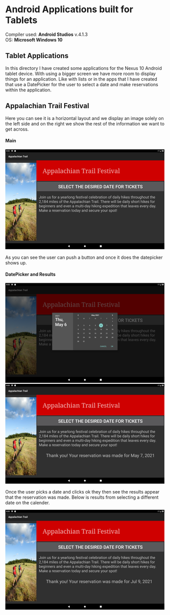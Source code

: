 # Android Applications built for Tablets

Compiler used: **Android Studios** v.4.1.3 <br />
OS: **Microsoft Windows 10**

## Tablet Applications

In this directory I have created some applications for the Nexus 10 Android tablet device. With using a bigger screen we have more room to display things for an application. Like with lists or in the apps that I have created that use a DatePicker for the user to select a date and make reservations within the application. 


## Appalachian Trail Festival

Here you can see it is a horizontal layout and we display an image solely on the left side and on the right we show the rest of the information we want to get across. 


#### Main

![Main](https://github.com/aquaman48/Android-Apps/blob/main/Screenshots/Appalachian-Trail-Festival-App/Appalachian_Festival_Main.png)

As you can see the user can push a button and once it does the datepicker shows up. 

#### DatePicker and Results

![DatePick](https://github.com/aquaman48/Android-Apps/blob/main/Screenshots/Appalachian-Trail-Festival-App/Appalachian_Festival_DatePicker.png) ![Results](https://github.com/aquaman48/Android-Apps/blob/main/Screenshots/Appalachian-Trail-Festival-App/Appalachian_Festival_Results.png)


Once the user picks a date and clicks ok they then see the results appear that the reservation was made. Below is results from selecting a different date on the calender.

![Second](https://github.com/aquaman48/Android-Apps/blob/main/Screenshots/Appalachian-Trail-Festival-App/Appalachian_Festival_Extra_Result.png)
